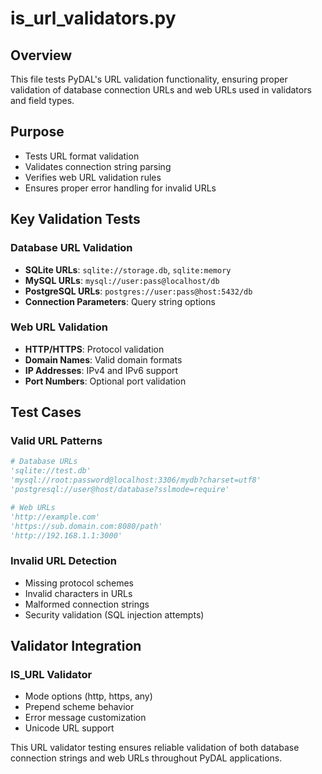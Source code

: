 # is_url_validators.py

## Overview
This file tests PyDAL's URL validation functionality, ensuring proper validation of database connection URLs and web URLs used in validators and field types.

## Purpose
- Tests URL format validation
- Validates connection string parsing
- Verifies web URL validation rules
- Ensures proper error handling for invalid URLs

## Key Validation Tests

### Database URL Validation
- **SQLite URLs**: `sqlite://storage.db`, `sqlite:memory`
- **MySQL URLs**: `mysql://user:pass@localhost/db`
- **PostgreSQL URLs**: `postgres://user:pass@host:5432/db`
- **Connection Parameters**: Query string options

### Web URL Validation
- **HTTP/HTTPS**: Protocol validation
- **Domain Names**: Valid domain formats
- **IP Addresses**: IPv4 and IPv6 support
- **Port Numbers**: Optional port validation

## Test Cases

### Valid URL Patterns
```python
# Database URLs
'sqlite://test.db'
'mysql://root:password@localhost:3306/mydb?charset=utf8'
'postgresql://user@host/database?sslmode=require'

# Web URLs
'http://example.com'
'https://sub.domain.com:8080/path'
'http://192.168.1.1:3000'
```

### Invalid URL Detection
- Missing protocol schemes
- Invalid characters in URLs
- Malformed connection strings
- Security validation (SQL injection attempts)

## Validator Integration

### IS_URL Validator
- Mode options (http, https, any)
- Prepend scheme behavior
- Error message customization
- Unicode URL support

This URL validator testing ensures reliable validation of both database connection strings and web URLs throughout PyDAL applications.